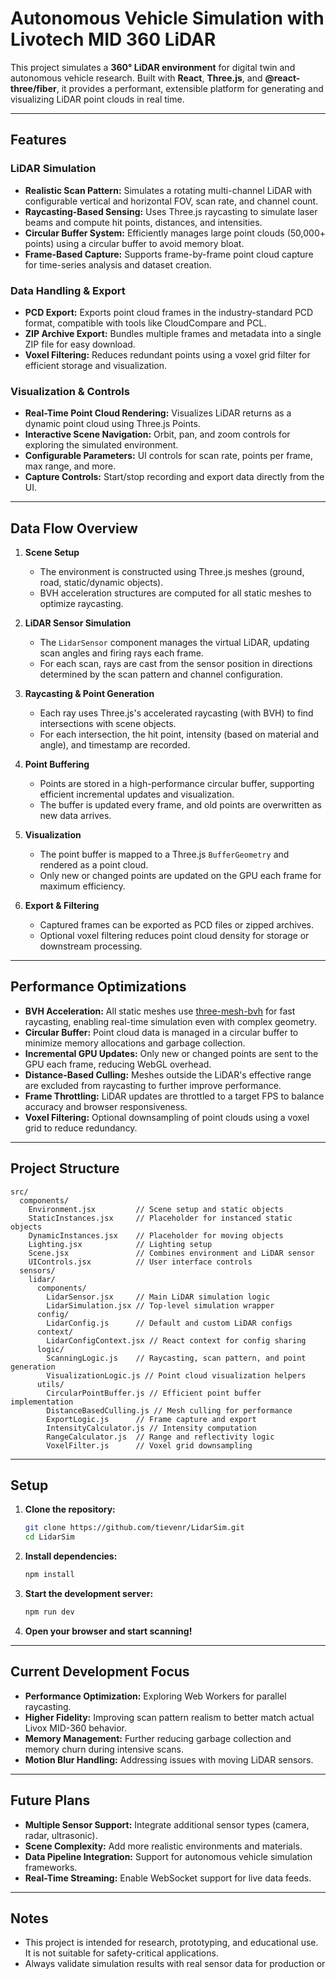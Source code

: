 # Autonomous Vehicle Simulation with Livotech MID 360 LiDAR

This project simulates a **360° LiDAR environment** for digital twin and autonomous vehicle research. Built with **React**, **Three.js**, and **@react-three/fiber**, it provides a performant, extensible platform for generating and visualizing LiDAR point clouds in real time.

---

## Features

### LiDAR Simulation
- **Realistic Scan Pattern:** Simulates a rotating multi-channel LiDAR with configurable vertical and horizontal FOV, scan rate, and channel count.
- **Raycasting-Based Sensing:** Uses Three.js raycasting to simulate laser beams and compute hit points, distances, and intensities.
- **Circular Buffer System:** Efficiently manages large point clouds (50,000+ points) using a circular buffer to avoid memory bloat.
- **Frame-Based Capture:** Supports frame-by-frame point cloud capture for time-series analysis and dataset creation.

### Data Handling & Export
- **PCD Export:** Exports point cloud frames in the industry-standard PCD format, compatible with tools like CloudCompare and PCL.
- **ZIP Archive Export:** Bundles multiple frames and metadata into a single ZIP file for easy download.
- **Voxel Filtering:** Reduces redundant points using a voxel grid filter for efficient storage and visualization.

### Visualization & Controls
- **Real-Time Point Cloud Rendering:** Visualizes LiDAR returns as a dynamic point cloud using Three.js Points.
- **Interactive Scene Navigation:** Orbit, pan, and zoom controls for exploring the simulated environment.
- **Configurable Parameters:** UI controls for scan rate, points per frame, max range, and more.
- **Capture Controls:** Start/stop recording and export data directly from the UI.

---

## Data Flow Overview

1. **Scene Setup**
   - The environment is constructed using Three.js meshes (ground, road, static/dynamic objects).
   - BVH acceleration structures are computed for all static meshes to optimize raycasting.

2. **LiDAR Sensor Simulation**
   - The `LidarSensor` component manages the virtual LiDAR, updating scan angles and firing rays each frame.
   - For each scan, rays are cast from the sensor position in directions determined by the scan pattern and channel configuration.

3. **Raycasting & Point Generation**
   - Each ray uses Three.js's accelerated raycasting (with BVH) to find intersections with scene objects.
   - For each intersection, the hit point, intensity (based on material and angle), and timestamp are recorded.

4. **Point Buffering**
   - Points are stored in a high-performance circular buffer, supporting efficient incremental updates and visualization.
   - The buffer is updated every frame, and old points are overwritten as new data arrives.

5. **Visualization**
   - The point buffer is mapped to a Three.js `BufferGeometry` and rendered as a point cloud.
   - Only new or changed points are updated on the GPU each frame for maximum efficiency.

6. **Export & Filtering**
   - Captured frames can be exported as PCD files or zipped archives.
   - Optional voxel filtering reduces point cloud density for storage or downstream processing.

---

## Performance Optimizations

- **BVH Acceleration:** All static meshes use [three-mesh-bvh](https://github.com/gkjohnson/three-mesh-bvh) for fast raycasting, enabling real-time simulation even with complex geometry.
- **Circular Buffer:** Point cloud data is managed in a circular buffer to minimize memory allocations and garbage collection.
- **Incremental GPU Updates:** Only new or changed points are sent to the GPU each frame, reducing WebGL overhead.
- **Distance-Based Culling:** Meshes outside the LiDAR's effective range are excluded from raycasting to further improve performance.
- **Frame Throttling:** LiDAR updates are throttled to a target FPS to balance accuracy and browser responsiveness.
- **Voxel Filtering:** Optional downsampling of point clouds using a voxel grid to reduce redundancy.

---

## Project Structure

```
src/
  components/
    Environment.jsx         // Scene setup and static objects
    StaticInstances.jsx     // Placeholder for instanced static objects
    DynamicInstances.jsx    // Placeholder for moving objects
    Lighting.jsx            // Lighting setup
    Scene.jsx               // Combines environment and LiDAR sensor
    UIControls.jsx          // User interface controls
  sensors/
    lidar/
      components/
        LidarSensor.jsx     // Main LiDAR simulation logic
        LidarSimulation.jsx // Top-level simulation wrapper
      config/
        LidarConfig.js      // Default and custom LiDAR configs
      context/
        LidarConfigContext.jsx // React context for config sharing
      logic/
        ScanningLogic.js    // Raycasting, scan pattern, and point generation
        VisualizationLogic.js // Point cloud visualization helpers
      utils/
        CircularPointBuffer.js // Efficient point buffer implementation
        DistanceBasedCulling.js // Mesh culling for performance
        ExportLogic.js      // Frame capture and export
        IntensityCalculator.js // Intensity computation
        RangeCalculator.js  // Range and reflectivity logic
        VoxelFilter.js      // Voxel grid downsampling
```

---

## Setup

1. **Clone the repository:**
   ```sh
   git clone https://github.com/tievenr/LidarSim.git
   cd LidarSim
   ```
2. **Install dependencies:**
   ```sh
   npm install
   ```
3. **Start the development server:**
   ```sh
   npm run dev
   ```
4. **Open your browser and start scanning!**

---

## Current Development Focus

- **Performance Optimization:** Exploring Web Workers for parallel raycasting.
- **Higher Fidelity:** Improving scan pattern realism to better match actual Livox MID-360 behavior.
- **Memory Management:** Further reducing garbage collection and memory churn during intensive scans.
- **Motion Blur Handling:** Addressing issues with moving LiDAR sensors.

---

## Future Plans

- **Multiple Sensor Support:** Integrate additional sensor types (camera, radar, ultrasonic).
- **Scene Complexity:** Add more realistic environments and materials.
- **Data Pipeline Integration:** Support for autonomous vehicle simulation frameworks.
- **Real-Time Streaming:** Enable WebSocket support for live data feeds.

---

## Notes

- This project is intended for research, prototyping, and educational use. It is not suitable for safety-critical applications.
- Always validate simulation results with real sensor data for production or